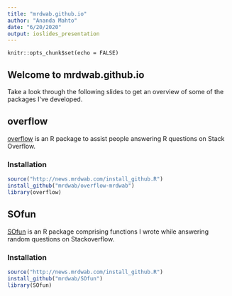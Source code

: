 ```yaml
---
title: "mrdwab.github.io"
author: "Ananda Mahto"
date: "6/20/2020"
output: ioslides_presentation
---
```


```{r setup, include=FALSE}
knitr::opts_chunk$set(echo = FALSE)
```

## Welcome to mrdwab.github.io

Take a look through the following slides to get an overview of some of the packages I've developed.

## overflow

[overflow](http://mrdwab.github.io/overflow-mrdwab) is an R package to assist people answering R questions on Stack Overflow.

### Installation

```r
source("http://news.mrdwab.com/install_github.R")
install_github("mrdwab/overflow-mrdwab")
library(overflow)
```

## SOfun

[SOfun](http://mrdwab.github.io/SOfun) is an R package comprising functions I wrote while answering random questions on Stackoverflow.

### Installation

```r
source("http://news.mrdwab.com/install_github.R")
install_github("mrdwab/SOfun")
library(SOfun)
```


